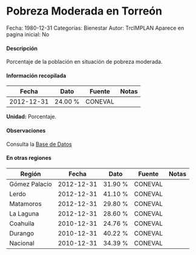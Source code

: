 Pobreza Moderada en Torreón
=====

Fecha: 1980-12-31
Categorías: Bienestar
Autor: TrcIMPLAN
Aparece en pagina inicial: No

#### Descripción

Porcentaje de la población en situación de pobreza moderada.

#### Información recopilada

<table class="table table-hover table-bordered matriz">
<thead>
<tr>
<th>Fecha</th>
<th>Dato</th>
<th>Fuente</th>
<th>Notas</th>
</tr>
</thead>
<tbody>
<tr>
<td>2012-12-31</td>
<td class="derecha">24.00 %</td>
<td>CONEVAL</td>
<td></td>
</tr>
</tbody>
</table>

<b>Unidad:</b> Porcentaje.

#### Observaciones

Consulta la [Base de Datos](http://www.coneval.gob.mx/Medicion/Paginas/Medici%C3%B3n/Pobreza%202012/Pobreza-2012.aspx)


#### En otras regiones

<table class="table table-hover table-bordered matriz">
<thead>
<tr>
<th>Región</th>
<th>Fecha</th>
<th>Dato</th>
<th>Fuente</th>
<th>Notas</th>
</tr>
</thead>
<tbody>
<tr>
<td>Gómez Palacio</td>
<td>2012-12-31</td>
<td class="derecha">31.90 %</td>
<td>CONEVAL</td>
<td></td>
</tr>
<tr>
<td>Lerdo</td>
<td>2012-12-31</td>
<td class="derecha">41.10 %</td>
<td>CONEVAL</td>
<td></td>
</tr>
<tr>
<td>Matamoros</td>
<td>2012-12-31</td>
<td class="derecha">29.80 %</td>
<td>CONEVAL</td>
<td></td>
</tr>
<tr>
<td>La Laguna</td>
<td>2012-12-31</td>
<td class="derecha">28.60 %</td>
<td>CONEVAL</td>
<td></td>
</tr>
<tr>
<td>Coahuila</td>
<td>2010-12-31</td>
<td class="derecha">24.76 %</td>
<td>CONEVAL</td>
<td></td>
</tr>
<tr>
<td>Durango</td>
<td>2010-12-31</td>
<td class="derecha">40.22 %</td>
<td>CONEVAL</td>
<td></td>
</tr>
<tr>
<td>Nacional</td>
<td>2010-12-31</td>
<td class="derecha">34.39 %</td>
<td>CONEVAL</td>
<td></td>
</tr>
</tbody>
</table>

